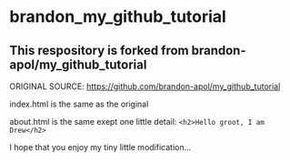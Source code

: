 # brandon_my_github_tutorial
## This respository is forked from brandon-apol/my_github_tutorial
ORIGINAL SOURCE:
https://github.com/brandon-apol/my_github_tutorial

index.html is the same as the original

about.html is the same exept one little detail:
```<h2>Hello groot, I am Drew</h2>```

I hope that you enjoy my tiny little modification...